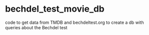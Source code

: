 # bechdel_test_movie_db
code to get data from TMDB and bechdeltest.org to create a db with queries about the Bechdel test
